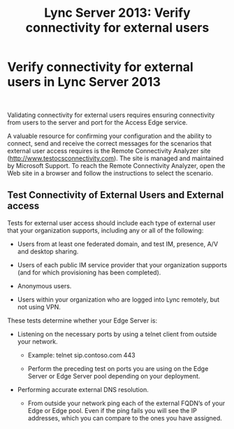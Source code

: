 ﻿---
title: 'Lync Server 2013: Verify connectivity for external users'
TOCTitle: Verify connectivity for external users
ms:assetid: 5c02bd6e-1c96-448a-a21d-58c9961c6640
ms:mtpsurl: https://technet.microsoft.com/en-us/library/Gg398402(v=OCS.15)
ms:contentKeyID: 48184249
ms.date: 07/23/2014
mtps_version: v=OCS.15
---

# Verify connectivity for external users in Lync Server 2013

 


Validating connectivity for external users requires ensuring connectivity from users to the server and port for the Access Edge service.

A valuable resource for confirming your configuration and the ability to connect, send and receive the correct messages for the scenarios that external user access requires is the Remote Connectivity Analyzer site (<http://www.testocsconnectivity.com>). The site is managed and maintained by Microsoft Support. To reach the Remote Connectivity Analyzer, open the Web site in a browser and follow the instructions to select the scenario.

## Test Connectivity of External Users and External access

Tests for external user access should include each type of external user that your organization supports, including any or all of the following:

  - Users from at least one federated domain, and test IM, presence, A/V and desktop sharing.

  - Users of each public IM service provider that your organization supports (and for which provisioning has been completed).

  - Anonymous users.

  - Users within your organization who are logged into Lync remotely, but not using VPN.

These tests determine whether your Edge Server is:

  - Listening on the necessary ports by using a telnet client from outside your network.
    
      - Example: telnet sip.contoso.com 443
    
      - Perform the preceding test on ports you are using on the Edge Server or Edge Server pool depending on your deployment.

  - Performing accurate external DNS resolution.
    
      - From outside your network ping each of the external FQDN’s of your Edge or Edge pool. Even if the ping fails you will see the IP addresses, which you can compare to the ones you have assigned.

